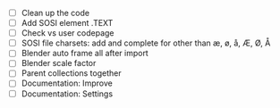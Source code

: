 - [ ] Clean up the code
- [ ] Add SOSI element .TEXT
- [ ] Check vs user codepage
- [ ] SOSI file charsets: add and complete for other than æ, ø, å, Æ, Ø, Å
- [ ] Blender auto frame all after import
- [ ] Blender scale factor
- [ ] Parent collections together
- [ ] Documentation: Improve
- [ ] Documentation: Settings
